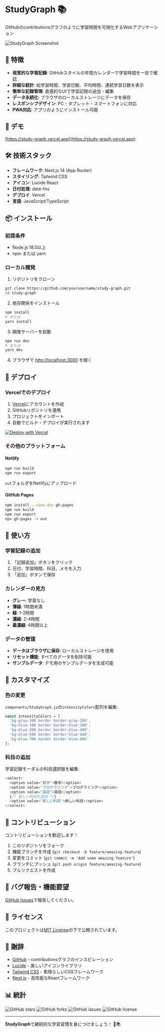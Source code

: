 # StudyGraph 📚

GitHubのcontributionsグラフのように学習時間を可視化するWebアプリケーション

![StudyGraph Screenshot](./public/og-image.png)

## 🌟 特徴

- **視覚的な学習記録**: GitHubスタイルの年間カレンダーで学習時間を一目で確認
- **詳細な統計**: 総学習時間、学習日数、平均時間、連続学習日数を表示
- **簡単な記録管理**: 直感的なUIで学習記録の追加・編集
- **データ永続化**: ブラウザのローカルストレージにデータを保存
- **レスポンシブデザイン**: PC・タブレット・スマートフォンに対応
- **PWA対応**: アプリのようにインストール可能

## 🚀 デモ

[https://study-graph.vercel.app](https://study-graph.vercel.app)

## 🛠️ 技術スタック

- **フレームワーク**: Next.js 14 (App Router)
- **スタイリング**: Tailwind CSS
- **アイコン**: Lucide React
- **日付処理**: date-fns
- **デプロイ**: Vercel
- **言語**: JavaScript/TypeScript

## 📦 インストール

### 前提条件

- Node.js 18.0以上
- npm または yarn

### ローカル開発

1. リポジトリをクローン

```bash
git clone https://github.com/yourusername/study-graph.git
cd study-graph
```

2. 依存関係をインストール

```bash
npm install
# または
yarn install
```

3. 開発サーバーを起動

```bash
npm run dev
# または
yarn dev
```

4. ブラウザで [http://localhost:3000](http://localhost:3000) を開く

## 🚀 デプロイ

### Vercelでのデプロイ

1. [Vercel](https://vercel.com)にアカウントを作成
2. GitHubリポジトリを連携
3. プロジェクトをインポート
4. 自動でビルド・デプロイが実行されます

[![Deploy with Vercel](https://vercel.com/button)](https://vercel.com/new/clone?repository-url=https://github.com/yourusername/study-graph)

### その他のプラットフォーム

#### Netlify
```bash
npm run build
npm run export
```
`out`フォルダをNetlifyにアップロード

#### GitHub Pages
```bash
npm install --save-dev gh-pages
npm run build
npm run export
npx gh-pages -d out
```

## 📱 使い方

### 学習記録の追加

1. 「記録追加」ボタンをクリック
2. 日付、学習時間、科目、メモを入力
3. 「追加」ボタンで保存

### カレンダーの見方

- **グレー**: 学習なし
- **薄緑**: 1時間未満
- **緑**: 1-2時間
- **濃緑**: 2-4時間
- **最濃緑**: 4時間以上

### データの管理

- **データはブラウザに保存**: ローカルストレージを使用
- **リセット機能**: すべてのデータを削除可能
- **サンプルデータ**: デモ用のサンプルデータを生成可能

## 🎨 カスタマイズ

### 色の変更

`components/StudyGraph.js`の`intensityColors`配列を編集:

```javascript
const intensityColors = [
  'bg-gray-100 border border-gray-200',
  'bg-blue-100 border border-blue-200',
  'bg-blue-300 border border-blue-400',
  'bg-blue-500 border border-blue-600',
  'bg-blue-700 border border-blue-800'
];
```

### 科目の追加

学習記録モーダルの科目選択肢を編集:

```javascript
<select>
  <option value="数学">数学</option>
  <option value="プログラミング">プログラミング</option>
  <option value="英語">英語</option>
  {/* 新しい科目を追加 */}
  <option value="新しい科目">新しい科目</option>
</select>
```

## 🤝 コントリビューション

コントリビューションを歓迎します！

1. このリポジトリをフォーク
2. 機能ブランチを作成 (`git checkout -b feature/amazing-feature`)
3. 変更をコミット (`git commit -m 'Add some amazing feature'`)
4. ブランチにプッシュ (`git push origin feature/amazing-feature`)
5. プルリクエストを作成

## 🐛 バグ報告・機能要望

[GitHub Issues](https://github.com/yourusername/study-graph/issues)で報告してください。

## 📄 ライセンス

このプロジェクトは[MIT License](LICENSE)の下で公開されています。

## 🙏 謝辞

- [GitHub](https://github.com) - contributionsグラフのインスピレーション
- [Lucide](https://lucide.dev) - 美しいアイコンライブラリ
- [Tailwind CSS](https://tailwindcss.com) - 素晴らしいCSSフレームワーク
- [Next.js](https://nextjs.org) - 高性能なReactフレームワーク

## 📊 統計

![GitHub stars](https://img.shields.io/github/stars/yourusername/study-graph?style=social)
![GitHub forks](https://img.shields.io/github/forks/yourusername/study-graph?style=social)
![GitHub issues](https://img.shields.io/github/issues/yourusername/study-graph)
![GitHub license](https://img.shields.io/github/license/yourusername/study-graph)

---

**StudyGraph**で継続的な学習習慣を身につけましょう！ 🚀📚